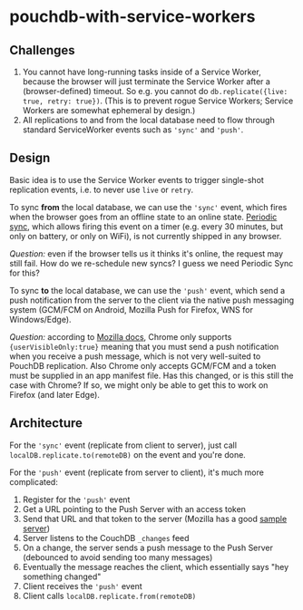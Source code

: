 pouchdb-with-service-workers
========

Challenges
----

1. You cannot have long-running tasks inside of a Service Worker, because the browser will just terminate the Service Worker after a (browser-defined) timeout. So e.g. you cannot do `db.replicate({live: true, retry: true})`. (This is to prevent rogue Service Workers; Service Workers are somewhat ephemeral by design.)
2. All replications to and from the local database need to flow through standard ServiceWorker events such as `'sync'` and `'push'`.

Design
---

Basic idea is to use the Service Worker events to trigger single-shot replication events, i.e. to never use `live` or `retry`.

To sync **from** the local database, we can use the `'sync'` event, which fires when the browser goes from an offline state to an online state. [Periodic sync](https://github.com/WICG/BackgroundSync/blob/master/explainer.md#periodic-synchronization-in-design), which allows firing this event on a timer (e.g. every 30 minutes, but only on battery, or only on WiFi), is not currently shipped in any browser.

_Question:_ even if the browser tells us it thinks it's online, the request may still fail. How do we re-schedule new syncs? I guess we need Periodic Sync for this?

To sync **to** the local database, we can use the `'push'` event, which send a push notification from the server to the client via the native push messaging system (GCM/FCM on Android, Mozilla Push for Firefox, WNS for Windows/Edge). 

_Question:_ according to [Mozilla docs](https://developer.mozilla.org/en-US/docs/Web/API/Push_API/Using_the_Push_API#Extra_steps_for_Chrome_support), Chrome only supports `{userVisibleOnly:true}` meaning that you must send a push notification when you receive a push message, which is not very well-suited to PouchDB replication. Also Chrome only accepts GCM/FCM and a token must be supplied in an app manifest file. Has this changed, or is this still the case with Chrome? If so, we might only be able to get this to work on Firefox (and later Edge).

Architecture
---

For the `'sync'` event (replicate from client to server), just call `localDB.replicate.to(remoteDB)` on the event and you're done.

For the `'push'` event (replicate from server to client), it's much more complicated:

1. Register for the `'push'` event
2. Get a URL pointing to the Push Server with an access token
3. Send that URL and that token to the server (Mozilla has a good [sample server](https://github.com/chrisdavidmills/push-api-demo/blob/gh-pages/server.js))
4. Server listens to the CouchDB `_changes` feed
5. On a change, the server sends a push message to the Push Server (debounced to avoid sending too many messages)
6. Eventually the message reaches the client, which essentially says "hey something changed"
7. Client receives the `'push'` event
8. Client calls `localDB.replicate.from(remoteDB)`
